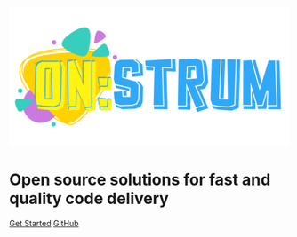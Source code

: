 ![logo](assets/images/on_strum_logo.png)

# Open source solutions for fast and quality code delivery

[Get Started](about)
[GitHub](https://github.com/on-strum)
